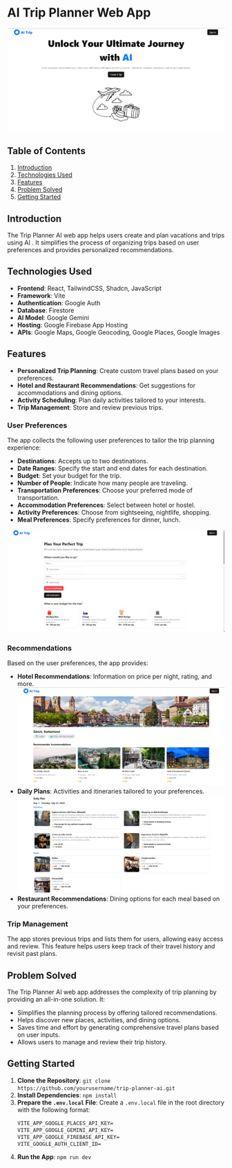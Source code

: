 # AI Trip Planner Web App

![App Screenshot](public/homepage.png)

## Table of Contents
1. [Introduction](#introduction)
2. [Technologies Used](#technologies-used)
3. [Features](#features)
4. [Problem Solved](#problem-solved)
5. [Getting Started](#getting-started)

## Introduction
The Trip Planner AI web app helps users create and plan vacations and trips using AI . It simplifies the process of organizing trips based on user preferences and provides personalized recommendations.

## Technologies Used
- **Frontend**: React, TailwindCSS, Shadcn, JavaScript
- **Framework**: Vite
- **Authentication**: Google Auth
- **Database**: Firestore
- **AI Model**: Google Gemini
- **Hosting**: Google Firebase App Hosting
- **APIs**: Google Maps, Google Geocoding, Google Places, Google Images

## Features
- **Personalized Trip Planning**: Create custom travel plans based on your preferences.
- **Hotel and Restaurant Recommendations**: Get suggestions for accommodations and dining options.
- **Activity Scheduling**: Plan daily activities tailored to your interests.
- **Trip Management**: Store and review previous trips.

### User Preferences
The app collects the following user preferences to tailor the trip planning experience:
- **Destinations**: Accepts up to two destinations.
- **Date Ranges**: Specify the start and end dates for each destination.
- **Budget**: Set your budget for the trip.
- **Number of People**: Indicate how many people are traveling.
- **Transportation Preferences**: Choose your preferred mode of transportation.
- **Accommodation Preferences**: Select between hotel or hostel.
- **Activity Preferences**: Choose from sightseeing, nightlife, shopping.
- **Meal Preferences**: Specify preferences for dinner, lunch.

![App Screenshot](public/form.png)

### Recommendations
Based on the user preferences, the app provides:
- **Hotel Recommendations**: Information on price per night, rating, and more.
![App Screenshot](public/trip_1.png)
- **Daily Plans**: Activities and itineraries tailored to your preferences.
![App Screenshot](public/trip_2.png)
- **Restaurant Recommendations**: Dining options for each meal based on your preferences.

### Trip Management
The app stores previous trips and lists them for users, allowing easy access and review. This feature helps users keep track of their travel history and revisit past plans.

## Problem Solved
The Trip Planner AI web app addresses the complexity of trip planning by providing an all-in-one solution. It:
- Simplifies the planning process by offering tailored recommendations.
- Helps discover new places, activities, and dining options.
- Saves time and effort by generating comprehensive travel plans based on user inputs.
- Allows users to manage and review their trip history.

## Getting Started
1. **Clone the Repository**: `git clone https://github.com/yourusername/trip-planner-ai.git`
2. **Install Dependencies**: `npm install`
3. **Prepare the `.env.local` File**: Create a `.env.local` file in the root directory with the following format:
    ```plaintext
    VITE_APP_GOOGLE_PLACES_API_KEY=
    VITE_APP_GOOGLE_GEMINI_API_KEY=
    VITE_APP_GOOGLE_FIREBASE_API_KEY=
    VITE_GOOGLE_AUTH_CLIENT_ID=
    ```
4. **Run the App**: `npm run dev`
